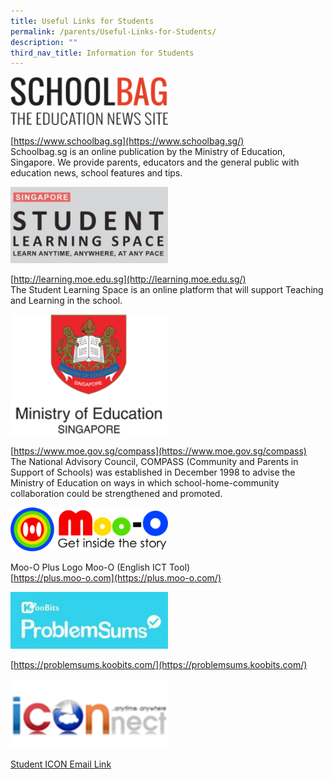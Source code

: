 ```yaml
---
title: Useful Links for Students
permalink: /parents/Useful-Links-for-Students/
description: ""
third_nav_title: Information for Students
---
```


<img src="/images/Until%202022_Pictures/Schoolbag%20SG%20Logo.png" 
     style="width:50%">
		 
[https://www.schoolbag.sg](https://www.schoolbag.sg/) <br>
Schoolbag.sg is an online publication by the Ministry of Education, Singapore. We provide parents, educators and the general public with education news, school features and tips.

<img src="/images/Until%202022_Pictures/SLS%20Logo.jpg" 
     style="width:50%">
		 
[http://learning.moe.edu.sg](http://learning.moe.edu.sg/) <br>
The Student Learning Space is an online platform that will support Teaching and Learning in the school.
		 
		 
<img src="/images/Until%202022_Pictures/MOE%20Logo.png" 
     style="width:50%">
		 
[https://www.moe.gov.sg/compass](https://www.moe.gov.sg/compass) <br>
The National Advisory Council, COMPASS (Community and Parents in Support of Schools) was established in December 1998 to advise the Ministry of Education on ways in which school-home-community collaboration could be strengthened and promoted.

<img src="/images/Until%202022_Pictures/Moo%20O%20Plus%20Logo.png" 
     style="width:50%">
		 
Moo-O Plus Logo Moo-O (English ICT Tool)  <br>
[https://plus.moo-o.com](https://plus.moo-o.com/)

<img src="/images/Until%202022_Pictures/Koobits%20Logo.jpg" 
     style="width:50%">

[https://problemsums.koobits.com/](https://problemsums.koobits.com/)


<img src="/images/Until%202022_Pictures/MOE%20iConnect%20Logo.png" 
     style="width:50%">
		 
[Student ICON Email Link](https://workspace.google.com/dashboard)